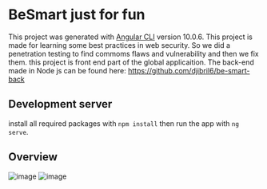 # BeSmart just for fun
This project was generated with [Angular CLI](https://github.com/angular/angular-cli) version 10.0.6.
This project is made for learning some best practices in web security. So we did a penetration testing to find commoms flaws and vulnerability and then we fix them.
this project is front end part of the global applicaition. The back-end made in Node js can be found here: https://github.com/djibril6/be-smart-back

## Development server
install all required packages with `npm install` then run the app with `ng serve`. 

## Overview
![image](https://user-images.githubusercontent.com/25633893/118341699-bda5a180-b528-11eb-8e16-bf509bc0b846.png)
![image](https://user-images.githubusercontent.com/25633893/118341847-5c320280-b529-11eb-8305-1582741622df.png)

